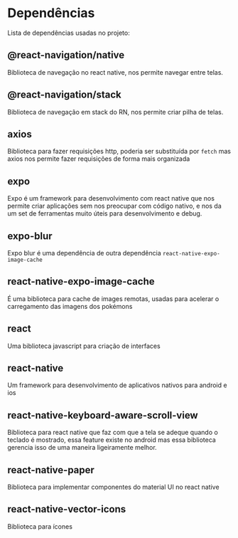 # Dependências

Lista de dependências usadas no projeto:

## @react-navigation/native
Biblioteca de navegação no react native, nos permite navegar entre telas.

## @react-navigation/stack
Biblioteca de navegação em stack do RN, nos permite criar pilha de telas.

## axios
Biblioteca para fazer requisições http, poderia ser substituída por `fetch` mas axios nos permite fazer requisições de forma mais organizada

## expo
Expo é um framework para desenvolvimento com react native que nos permite criar aplicações sem nos preocupar com código nativo, e nos da um set de ferramentas muito úteis para desenvolvimento e debug.

## expo-blur
Expo blur é uma dependência de outra dependência `react-native-expo-image-cache`

## react-native-expo-image-cache
É uma biblioteca para cache de images remotas, usadas para acelerar o carregamento das imagens dos pokémons

## react
Uma biblioteca javascript para criação de interfaces

## react-native
Um framework para desenvolvimento de aplicativos nativos para android e ios

## react-native-keyboard-aware-scroll-view
Biblioteca para react native que faz com que a tela se adeque quando o teclado é mostrado, essa feature existe no android mas essa biblioteca gerencia isso de uma maneira ligeiramente melhor.

## react-native-paper
Biblioteca para implementar componentes do material UI no react native

## react-native-vector-icons
Biblioteca para ícones

